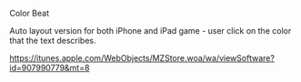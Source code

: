 Color Beat

Auto layout version for both iPhone and iPad game - user click on the color that the text describes.

https://itunes.apple.com/WebObjects/MZStore.woa/wa/viewSoftware?id=907990779&mt=8